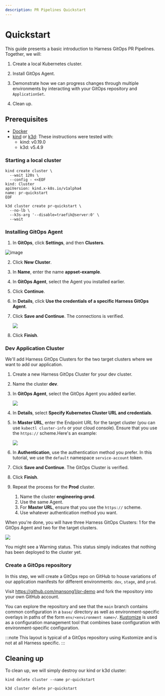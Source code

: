 ```yaml
---
description: PR Pipelines Quickstart
---
```


# Quickstart

This guide presents a basic introduction to Harness GitOps PR Pipelines. Together, we will:

1. Create a local Kubernetes cluster.

1. Install GitOps Agent.

1. Demonstrate how we can progress changes through multiple environments by
   interacting with your GitOps repository and `ApplicationSet`.

1. Clean up.

## Prerequisites

* [Docker](https://www.docker.com/)
* [kind](https://kind.sigs.k8s.io/) or [k3d](https://k3d.io/): These
  instructions were tested with:
    * kind: v0.19.0
    * k3d: v5.4.9

### Starting a local cluster

<Tabs groupId="cluster-start">
<TabItem value="kind" label="kind">

```shell
kind create cluster \
  --wait 120s \
  --config - <<EOF
kind: Cluster
apiVersion: kind.x-k8s.io/v1alpha4
name: pr-quickstart
EOF
```

</TabItem>
<TabItem value="k3d" label="k3d">

```shell
k3d cluster create pr-quickstart \
  --no-lb \
  --k3s-arg '--disable=traefik@server:0' \
  --wait
```

</TabItem>
</Tabs>

### Installing GitOps Agent

1. In **GitOps**, click **Settings**, and then **Clusters**.

  ![image](https://github.com/mansong1/pr-demo/assets/7550833/373da8be-50e1-4253-8d23-69b18a1512b0)

2. Click **New Cluster**.
3. In **Name**, enter the name **appset-example**.
4. In **GitOps Agent**, select the Agent you installed earlier.
5. Click **Continue**.
6. In **Details**, click **Use the credentials of a specific Harness GitOps Agent**.
7. Click **Save and Continue**.
   The connections is verified.
   
   ![](./static/harness-git-ops-application-set-tutorial-29.png)

8. Click **Finish**.

### Dev Application Cluster

We'll add Harness GitOps Clusters for the two target clusters where we want to add our application.

1. Create a new Harness GitOps Cluster for your dev cluster.
2. Name the cluster **dev**.
3. In **GitOps Agent**, select the GitOps Agent you added earlier.
   
   ![](./static/harness-git-ops-application-set-tutorial-30.png)

4. In **Details**, select **Specify Kubernetes Cluster URL and credentials**.
5. In **Master URL**, enter the Endpoint URL for the target cluster (you can use `kubectl cluster-info` or your cloud console). Ensure that you use the `https://` scheme.Here's an example:
   
   ![](./static/harness-git-ops-application-set-tutorial-31.png)

6. In **Authentication**, use the authentication method you prefer. In this tutorial, we use the `default` namespace `service-account` token.
7. Click **Save and Continue**. The GitOps Cluster is verified.
8. Click **Finish**.
9.  Repeat the process for the **Prod** cluster.
	1. Name the cluster **engineering-prod**.
	2. Use the same Agent.
	3. For **Master URL**, ensure that you use the `https://` scheme.
	4. Use whatever authentication method you want.

When you're done, you will have three Harness GitOps Clusters: 1 for the GitOps Agent and two for the target clusters.

![](./static/harness-git-ops-application-set-tutorial-32.png)

You might see a Warning status. This status simply indicates that nothing has been deployed to the cluster yet.


### Create a GitOps repository

In this step, we will create a GitOps repo on GitHub to house variations of our
application manifests for different environments: `dev`, `stage`, and
`prod`.

Visit https://github.com/mansong1/pr-demo and fork the repository into your own
GitHub account.

You can explore the repository and see that the `main` branch contains common
configuration in a `base/` directory as well as environment-specific overlays in
paths of the form `env/<environment name>/`. [Kustomize](https://kustomize.io/)
is used as a configuration management tool that combines base configuration with
environment-specific configuration.

:::note
This layout is typical of a GitOps repository using Kustomize and is not at all
Harness specific.
:::


## Cleaning up

To clean up, we will simply destroy our kind or k3d cluster:

<Tabs groupId="cluster-start">
<TabItem value="kind" label="kind">

```shell
kind delete cluster --name pr-quickstart
```

</TabItem>
<TabItem value="k3d" label="k3d">

```shell
k3d cluster delete pr-quickstart
```

</TabItem>
</Tabs>
